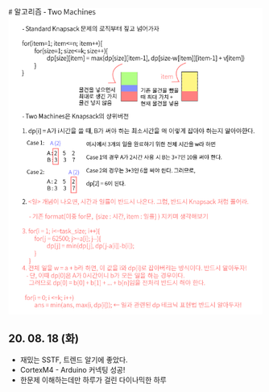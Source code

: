 ![Alt text](./img/img_200818.png)

## 20. 08. 18 (화)
 - 재밌는 SSTF, 트렌드 알기에 좋았다.
 - CortexM4 - Arduino 커넥팅 성공!
 - 한문제 이해하는데만 하루가 걸린 다이나믹한 하루